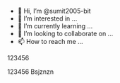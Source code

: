 - 👋 Hi, I’m @sumit2005-bit
- 👀 I’m interested in ...
- 🌱 I’m currently learning ...
- 💞️ I’m looking to collaborate on ...
- 📫 How to reach me ...

<!---
sumit2005-bit/sumit2005-bit is a ✨ special ✨ repository because its `README.md` (this file) appears on your GitHub profile.
You can click the Preview link to take a look at your changes.
--->123456
123456
Bsjznzn 
